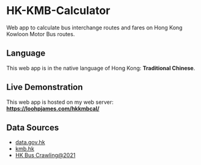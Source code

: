 # HK-KMB-Calculator
Web app to calculate bus interchange routes and fares on Hong Kong Kowloon Motor Bus routes.

## Language
This web app is in the native language of Hong Kong: **Traditional Chinese**.

## Live Demonstration
This web app is hosted on my web server: **https://loohpjames.com/hkkmbcal/**

## Data Sources
- [data.gov.hk](https://data.gov.hk)
- [kmb.hk](https://www.kmb.hk)
- [HK Bus Crawling@2021](https://github.com/hkbus/hk-bus-crawling)
